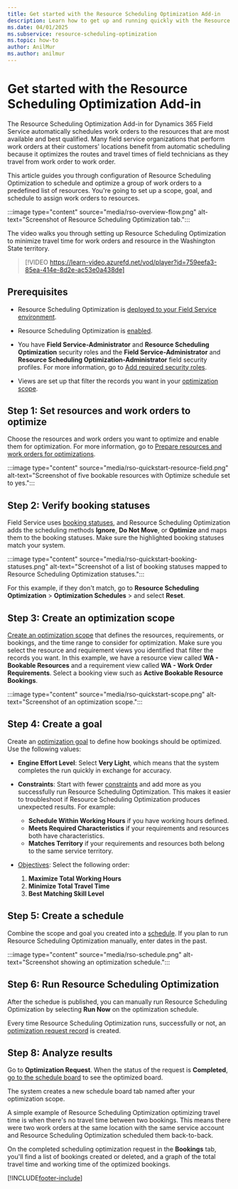 ```yaml
---
title: Get started with the Resource Scheduling Optimization Add-in
description: Learn how to get up and running quickly with the Resource Scheduling Optimization Add-in for Field Service.
ms.date: 04/01/2025
ms.subservice: resource-scheduling-optimization
ms.topic: how-to
author: AnilMur
ms.author: anilmur
---
```


# Get started with the Resource Scheduling Optimization Add-in

The Resource Scheduling Optimization Add-in for Dynamics 365 Field Service automatically schedules work orders to the resources that are most available and best qualified. Many field service organizations that perform work orders at their customers' locations benefit from automatic scheduling because it optimizes the routes and travel times of field technicians as they travel from work order to work order.

This article guides you through configuration of Resource Scheduling Optimization to schedule and optimize a group of work orders to a predefined list of resources. You're going to set up a scope, goal, and schedule to assign work orders to resources.

:::image type="content" source="media/rso-overview-flow.png" alt-text="Screenshot of Resource Scheduling Optimization tab.":::

The video walks you through setting up Resource Scheduling Optimization to minimize travel time for work orders and resource in the Washington State territory.

> [!VIDEO https://learn-video.azurefd.net/vod/player?id=759eefa3-85ea-414e-8d2e-ac53e0a438de]

## Prerequisites

- Resource Scheduling Optimization is [deployed to your Field Service environment](rso-deployment.md).

- Resource Scheduling Optimization is [enabled](rso-configuration.md#enable-resource-scheduling-optimization).

- You have **Field Service-Administrator** and **Resource Scheduling Optimization** security roles and the **Field Service-Administrator** and **Resource Scheduling Optimization-Administrator** field security profiles. For more information, go to [Add required security roles](rso-configuration.md#add-required-security-roles-to-users-who-configure-and-run-resource-scheduling-optimization).

- Views are set up that filter the records you want in your [optimization scope](rso-optimization-scope.md).

## Step 1: Set resources and work orders to optimize

Choose the resources and work orders you want to optimize and enable them for optimization. For more information, go to [Prepare resources and work orders for optimizations](rso-configuration.md).  

:::image type="content" source="media/rso-quickstart-resource-field.png" alt-text="Screenshot of five bookable resources with Optimize schedule set to yes.":::

## Step 2: Verify booking statuses

Field Service uses [booking statuses](set-up-booking-statuses.md), and Resource Scheduling Optimization adds the scheduling methods **Ignore**, **Do Not Move**, or **Optimize** and maps them to the booking statuses. Make sure the highlighted booking statuses match your system.

:::image type="content" source="media/rso-quickstart-booking-statuses.png" alt-text="Screenshot of a list of booking statuses mapped to Resource Scheduling Optimization statuses.":::

For this example, if they don't match, go to **Resource Scheduling Optimization** > **Optimization Schedules** > and select **Reset**.

## Step 3: Create an optimization scope

[Create an optimization scope](rso-optimization-scope.md) that defines the resources, requirements, or bookings, and the time range to consider for optimization. Make sure you select the resource and requirement views you identified that filter the records you want. In this example, we have a resource view called **WA - Bookable Resources** and a requirement view called **WA - Work Order Requirements**. Select a booking view such as **Active Bookable Resource Bookings**.

:::image type="content" source="media/rso-quickstart-scope.png" alt-text="Screenshot of an optimization scope.":::

## Step 4: Create a goal

Create an [optimization goal](rso-optimization-goal.md) to define how bookings should be optimized. Use the following values:

- **Engine Effort Level**: Select **Very Light**, which means that the system completes the run quickly in exchange for accuracy.

- **Constraints**: Start with fewer [constraints](rso-optimization-goal.md#understand-constraints) and add more as you successfully run Resource Scheduling Optimization. This makes it easier to troubleshoot if Resource Scheduling Optimization produces unexpected results. For example:

  - **Schedule Within Working Hours** if you have working hours defined.
  - **Meets Required Characteristics** if your requirements and resources both have characteristics.
  - **Matches Territory** if your requirements and resources both belong to the same service territory.

- [Objectives](rso-optimization-goal.md#understand-objectives): Select the following order:

  1. **Maximize Total Working Hours**
  1. **Minimize Total Travel Time**
  1. **Best Matching Skill Level**

## Step 5: Create a schedule

Combine the scope and goal you created into a [schedule](rso-optimization-schedule.md). If you plan to run Resource Scheduling Optimization manually, enter dates in the past.

:::image type="content" source="media/rso-schedule.png" alt-text="Screenshot showing an optimization schedule.":::

## Step 6: Run Resource Scheduling Optimization

After the schedue is published, you can manually run Resource Scheduling Optimization by selecting **Run Now** on the optimization schedule.

Every time Resource Scheduling Optimization runs, successfully or not, an [optimization request record](rso-optimization-schedule.md#review-optimization-requests) is created.

## Step 8: Analyze results

Go to **Optimization Request**. When the status of the request is **Completed**, [go to the schedule board](work-with-schedule-board.md) to see the optimized board.

The system creates a new schedule board tab named after your optimization scope.

A simple example of Resource Scheduling Optimization optimizing travel time is when there's no travel time between two bookings. This means there were two work orders at the same location with the same service account and Resource Scheduling Optimization scheduled them back-to-back.

On the completed scheduling optimization request in the **Bookings** tab, you'll find a list of bookings created or deleted, and a graph of the total travel time and working time of the optimized bookings.

[!INCLUDE[footer-include](../includes/footer-banner.md)]
